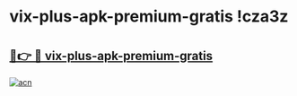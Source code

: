 # vix-plus-apk-premium-gratis !cza3z

# <h2><a href="https://ruv3e2.esa.edu.pl?title=vix-plus-apk-premium-gratis&ref=cza3z">🔗👉 🔴 vix-plus-apk-premium-gratis</a></h2>

[![acn](https://github.com/user-attachments/assets/0f9c940e-d8b0-45ae-aac7-cd30a18b3e1c)](https://ruv3e2.esa.edu.pl?title=vix-plus-apk-premium-gratis&ref=cza3z)

